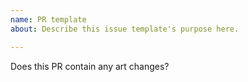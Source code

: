 ```yaml
---
name: PR template
about: Describe this issue template's purpose here.

---
```


Does this PR contain any art changes?
